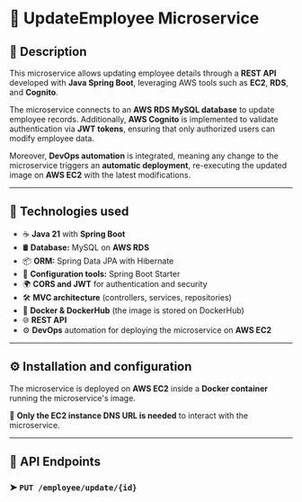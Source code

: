 # 🔄 UpdateEmployee Microservice

## 📖 Description
This microservice allows updating employee details through a **REST API** developed with **Java Spring Boot**, leveraging AWS tools such as **EC2**, **RDS**, and **Cognito**.

The microservice connects to an **AWS RDS MySQL database** to update employee records. Additionally, **AWS Cognito** is implemented to validate authentication via **JWT tokens**, ensuring that only authorized users can modify employee data.

Moreover, **DevOps automation** is integrated, meaning any change to the microservice triggers an **automatic deployment**, re-executing the updated image on **AWS EC2** with the latest modifications.

---

## 🚀 Technologies used
- ☕ **Java 21** with **Spring Boot**
- 🛢️ **Database:** MySQL on **AWS RDS**
- 📦 **ORM:** Spring Data JPA with Hibernate
- 🔧 **Configuration tools:** Spring Boot Starter
- 🌍 **CORS and JWT** for authentication and security
- 🛠 **MVC architecture** (controllers, services, repositories)
- 🐳 **Docker & DockerHub** (the image is stored on DockerHub)
- 🌐 **REST API**
- ⚙️ **DevOps** automation for deploying the microservice on **AWS EC2**

---

## ⚙️ Installation and configuration
The microservice is deployed on **AWS EC2** inside a **Docker container** running the microservice's image.

🚀 **Only the EC2 instance DNS URL is needed** to interact with the microservice.

---

## 📡 API Endpoints

### ➤ `PUT /employee/update/{id}`
